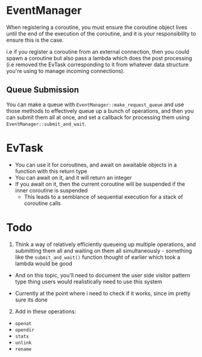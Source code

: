 # EventManager
When registering a coroutine, you must ensure the coroutine object lives until the end of the execution of the coroutine, and it is your responsibility to ensure this is the case.

i.e if you register a coroutine from an external connection, then you could spawn a coroutine but also pass a lambda which does the post processing (i.e removed the EvTask corresponding to it from whatever data structure you're using to manage incoming connections).

## Queue Submission
You can make a queue with `EventManager::make_request_queue` and use those methods to effectively queue up a bunch of operations, and then you can submit them all at once, and set a callback for processing them using `EventManager::submit_and_wait`.

# EvTask
- You can use it for coroutines, and await on awaitable objects in a function with this return type
- You can await on it, and it will return an integer
- If you await on it, then the current coroutine will be suspended if the inner coroutine is suspended
  - This leads to a semblance of sequential execution for a stack of coroutine calls

# Todo
1. Think a way of relatively efficiently queueing up multiple operations, and submitting them all and waiting on them all simultaneously - something like the `submit_and_wait()` function thought of earlier which took a lambda would be good
  - And on this topic, you'll need to document the user side visitor pattern type thing users would realistically need to use this system

- Currently at the point where i need to check if it works, since im pretty sure its done

2. Add in these operations:
  - `openat`
  - `opendir`
  - `statx`
  - `unlink`
  - `rename`
